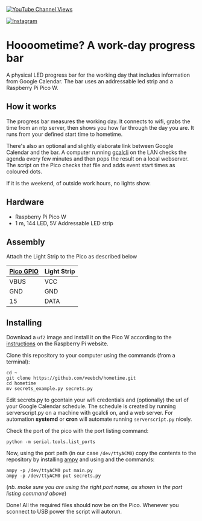 [![YouTube Channel Views](https://img.shields.io/youtube/channel/views/UCz5BOU9J9pB_O0B8-rDjCWQ?label=YouTube&style=social)](https://www.youtube.com/channel/UCz5BOU9J9pB_O0B8-rDjCWQ)

[![Instagram](https://img.shields.io/badge/Instagram-E4405F?style=for-the-badge&logo=instagram&logoColor=white)](https://www.instagram.com/v_e_e_b/)


# Hoooometime? A work-day progress bar

A physical LED progress bar for the working day that includes information from Google Calendar. The bar uses an addressable led strip and a Raspberry Pi Pico W.

## How it works

The progress bar measures the working day. It connects to wifi, grabs the time from an ntp server, then shows you how far through the day you are. It runs from your defined start time to hometime. 

There's also an optional and slightly elaborate link between Google Calendar and the bar. A computer running [gcalcli](https://github.com/insanum/gcalcli) on the LAN checks the agenda every few minutes and then pops the result on a local webserver. The script on the Pico checks that file and adds event start times as coloured dots.


If it is the weekend, of outside work hours, no lights show.

## Hardware

- Raspberry Pi Pico W
- 1 m, 144 LED, 5V Addressable LED strip

## Assembly

Attach the Light Strip to the Pico as described below

| [Pico GPIO](https://www.elektronik-kompendium.de/sites/raspberry-pi/bilder/raspberry-pi-pico-gpio.png) | Light Strip|
|-----------|------|
|   VBUS     | VCC  |
|   GND      | GND  |
|   15      | DATA  |

## Installing

Download a `uf2` image and install it on the Pico W according to the [instructions](https://www.raspberrypi.com/documentation/microcontrollers/micropython.html#drag-and-drop-micropython) on the Raspberry Pi website.

Clone this repository to your computer using the commands (from a terminal):

```
cd ~
git clone https://github.com/veebch/hometime.git
cd hometime
mv secrets_example.py secrets.py
```
Edit secrets.py to gcontain your wifi credentials and (optionally) the url of your Google Calendar schedule. The schedule is created by running serverscript.py on a machine with gcalcli on, and a web server. For automation **systemd** or **cron** will automate running `serverscript.py` nicely. 

Check the port of the pico with the port listing command:
```
python -m serial.tools.list_ports
```
Now, using the port path (in our case `/dev/ttyACM0`) copy the contents to the repository by installing [ampy](https://pypi.org/project/adafruit-ampy/) and using  and the commands:

```
ampy -p /dev/ttyACM0 put main.py
ampy -p /dev/ttyACM0 put secrets.py
```
(*nb. make sure you are using the right port name, as shown in the port listing command above*)

Done! All the required files should now be on the Pico. Whenever you sconnect to USB power the script will autorun.
